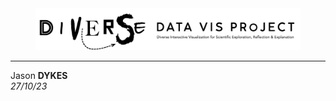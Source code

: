 <style link="../css/pages.css"></style>

<div width="80%" style="padding-left:8%; padding-right:8%;  align:center"><img src="./img/diverseDataVis.png"/></div>

---

Jason **DYKES**<br/>
_27/10/23_
